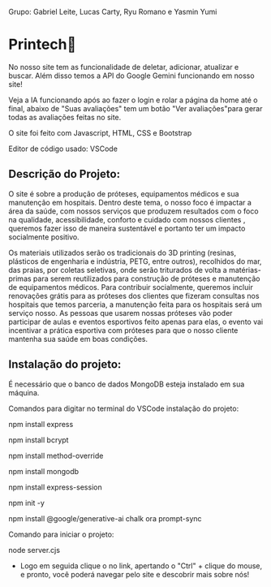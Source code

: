 Grupo: Gabriel Leite, Lucas Carty, Ryu Romano e Yasmin Yumi
# Printech🦾

No nosso site tem as funcionalidade de deletar, adicionar, atualizar e buscar. Além disso temos a API do Google Gemini funcionando em nosso site! 

Veja a IA funcionando após ao fazer o login e rolar a página da home até o final, abaixo de "Suas avaliações" tem um botão "Ver avaliações"para gerar todas as avaliações feitas no site.

O site foi feito com Javascript, HTML, CSS e Bootstrap

Editor de código usado: VSCode



## Descrição do Projeto:

O site é sobre a produção de próteses, equipamentos médicos e sua manutenção em hospitais.
Dentro deste tema, o nosso foco é impactar a área da saúde, com nossos serviços que produzem resultados com o foco na qualidade, acessibilidade, conforto e cuidado com nossos clientes , 
queremos fazer isso de maneira sustentável e portanto ter um impacto socialmente positivo.


Os materiais utilizados serão os tradicionais do 3D printing (resinas, plásticos de engenharia e indústria, PETG, entre outros), 
recolhidos do mar, das praias, por coletas seletivas, onde serão triturados de volta a matérias-primas para serem reutilizados para construção de próteses e manutenção de equipamentos médicos. 
Para contribuir socialmente, queremos incluir renovações grátis para as próteses dos clientes que fizeram consultas nos hospitais que temos parceria, 
a manutenção feita para os hospitais será um serviço nosso. As pessoas que usarem nossas próteses vão poder participar de aulas e eventos esportivos feito apenas para elas, 
o evento vai incentivar a prática esportiva com próteses para que o nosso cliente mantenha sua saúde em boas condições.



## Instalação do projeto:

É necessário que o banco de dados MongoDB esteja instalado em sua máquina.

Comandos para digitar no terminal do VSCode instalação do projeto:

npm install express

npm install bcrypt

npm install method-override

npm install mongodb

npm install express-session

npm init -y

npm install @google/generative-ai chalk ora prompt-sync

Comando para iniciar o projeto:

node server.cjs


- Logo em seguida clique o no link, apertando o "Ctrl" + clique do mouse, e pronto, você poderá navegar pelo site e descobrir mais sobre nós!



